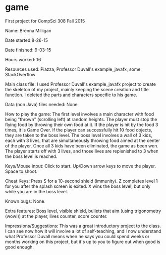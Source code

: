 # game
First project for CompSci 308 Fall 2015

Name: Brenna Milligan

Date started:8-26-15

Date finished: 9-03-15

Hours worked: 16

Resources used: Piazza, Professor Duvall's example_javafx, some StackOverflow

Main class file: I used Professor Duvall's example_javafx project to create the skeleton
of my project, mainly keeping the scene creation and title function. I deleted the parts 
and characters specific to his game.

Data (non Java) files needed: None

How to play the game: The first level involves a main character with food being "thrown" (scrolling left) at random heights. The player must stop the flying food by throwing their own food at it. If the player is hit by the food 3 times, it is Game Over. If the player can successfully hit 10 food objects, they are taken to the boss level. The boss level involves a wall of 3 kids, each with 3 lives, that are simultaneously throwing food aimed at the center of the player. Once all 3 kids have been eliminated, the game as been won.
The player starts off with 3 lives, and those lives are replenished to 3 when the boss level is reached.

Keys/Mouse input: Click to start. Up/Down arrow keys to move the player. Space to shoot.

Cheat Keys: Press S for a 10-second shield (immunity). Z completes level 1 for you after the splash screen is exited. X wins the boss level, but only while you are in the boss level.

Known bugs: None.

Extra features: Boss level, visible shield, bullets that aim (using trigonometry (wow!)) at the player, lives counter, score counter.

Impressions/Suggestions: This was a great introductory project to the class. I can see now how it will involve a lot of self-teaching, and I now understand what Professor Duvall means when he says you could spend weeks or months working on this project, but it's up to you to figure out when good is good enough.
